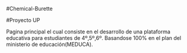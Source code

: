#Chemical-Burette

#Proyecto UP 

Pagina principal el cual consiste en el desarrollo de una plataforma educativa 
para estudiantes de 4º,5º,6º. Basandose 100% en el plan del ministerio de educación(MEDUCA).
